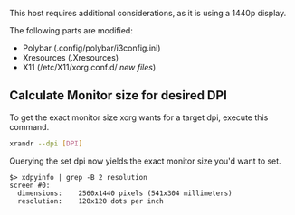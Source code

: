 This host requires additional considerations, as it is using a 1440p display.

The following parts are modified:

- Polybar (.config/polybar/i3config.ini)
- Xresources (.Xresources)
- X11 (/etc/X11/xorg.conf.d/ _new files_)

## Calculate Monitor size for desired DPI

To get the exact monitor size xorg wants for a target dpi, execute this command.

```sh
xrandr --dpi [DPI]
```

Querying the set dpi now yields the exact monitor size you'd want to set.

```
$> xdpyinfo | grep -B 2 resolution
screen #0:
  dimensions:    2560x1440 pixels (541x304 millimeters)
  resolution:    120x120 dots per inch
```
